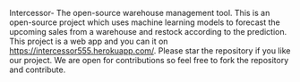 Intercessor- The open-source warehouse management tool. This is an open-source project which uses machine learning models to forecast the upcoming sales from a warehouse and restock according to the prediction. This project is a web app and you can it on https://intercessor555.herokuapp.com/.  Please star the repository if you like our project. We are open for contributions so feel free to fork the repository and contribute. 
